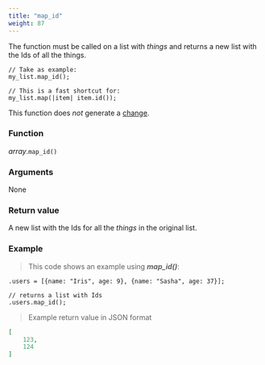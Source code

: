 ```yaml
---
title: "map_id"
weight: 87
---
```


The function must be called on a list with *things* and returns a new list with the Ids of all the things.

```thingsdb,syntax_only
// Take as example:
my_list.map_id();

// This is a fast shortcut for:
my_list.map(|item| item.id());
```

This function does *not* generate a [change](../../../overview/changes).

### Function

*array*.`map_id()`

### Arguments

None

### Return value

A new list with the Ids for all the *things* in the original list.

### Example

> This code shows an example using ***map_id()***:

```thingsdb,should_pass
.users = [{name: "Iris", age: 9}, {name: "Sasha", age: 37}];

// returns a list with Ids
.users.map_id();
```

> Example return value in JSON format

```json
[
    123,
    124
]
```
